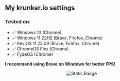 ## My krunker.io settings

### Tested on:
- ✅ Windows 10 (Chrome)
- ✅ Windows 11 22H2 (Brave, Firefox, Chrome)
- ✅ ReviOS 11 23.09 (Brave, Firefox, Chrome)
- ✅ ChromeOS Flex (Chrome)
- ✅ FydeOS (Chrome)

**I recommend using Brave on Windows for better FPS!**

 <p align="center">
<img alt="Static Badge" src="https://img.shields.io/badge/JT_Studio-Verified-green">
  </p>
